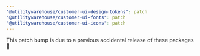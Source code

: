 ```yaml
---
"@utilitywarehouse/customer-ui-design-tokens": patch
"@utilitywarehouse/customer-ui-fonts": patch
"@utilitywarehouse/customer-ui-icons": patch
---
```


This patch bump is due to a previous accidental release of these packages :grimacing:
